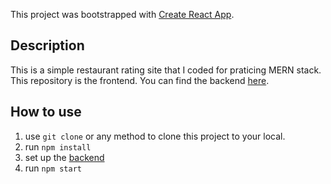 This project was bootstrapped with [Create React App](https://github.com/facebook/create-react-app).

## Description

This is a simple restaurant rating site that I coded for praticing MERN stack. 
This repository is the frontend. You can find the backend [here](https://github.com/elegant-george/GuruOne-backend).

## How to use

1. use `git clone` or any method to clone this project to your local.
2. run `npm install`
3. set up the [backend](https://github.com/elegant-george/GuruOne-backend)
4. run `npm start`
